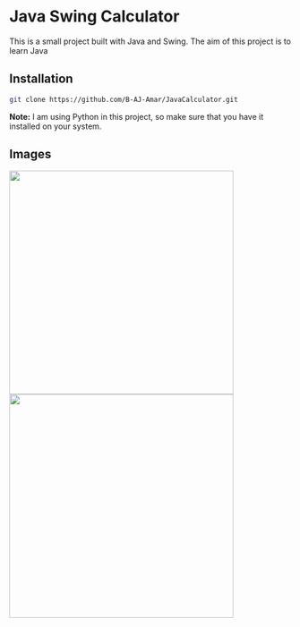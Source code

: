 # Java Swing Calculator

This is a small project built with Java and Swing. The aim of this project is to learn Java

## Installation
```bash
git clone https://github.com/B-AJ-Amar/JavaCalculator.git
```
**Note:** I am using Python in this project, so make sure that you have it installed on your system.


## Images

<img src="https://github.com/B-AJ-Amar/JavaCalculator/assets/116915426/6976cb77-8e7d-48eb-8cf1-12d8e80100af" height="400px"/>

<img src="https://github.com/B-AJ-Amar/JavaCalculator/assets/116915426/edf62498-5573-4478-8ef0-d0a1aeb418c4" height="400px"/>

